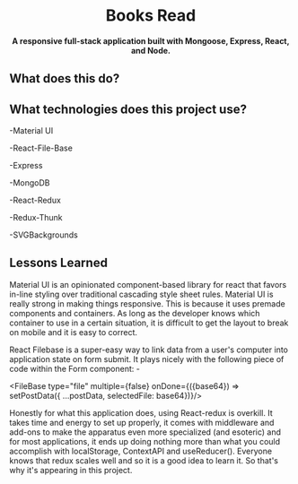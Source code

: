 
<h1 align="center">
  Books Read
</h1>

<h4 align="center">A responsive full-stack application built with Mongoose, Express, React, and Node.</h4>

## What does this do?

## What technologies does this project use? 

  -Material UI
  
  -React-File-Base
  
  -Express
  
  -MongoDB
  
  -React-Redux
  
  -Redux-Thunk
  
  -SVGBackgrounds

## Lessons Learned

Material UI is an opinionated component-based library for react that favors in-line styling over traditional cascading style sheet rules. Material UI is really strong in making things responsive. This is because it uses premade components and containers. As long as the developer knows which container to use in a certain situation, it is difficult to get the layout to break on mobile and it is easy to correct.

React Filebase is a super-easy way to link data from a user's computer into application state on form submit. It plays nicely with the following piece of code within the Form component: 
-<div className={classes.fileInput}><FileBase type="file" multiple={false} onDone={({base64}) => setPostData({ ...postData, selectedFile: base64})}/> </div>
  
Honestly for what this application does, using React-redux is overkill. It takes time and energy to set up properly, it comes with middleware and add-ons to make the apparatus even more specialized (and esoteric) and for most applications, it ends up doing nothing more than what you could accomplish with localStorage, ContextAPI and useReducer(). Everyone knows that redux scales well and so it is a good idea to learn it. So that's why it's appearing in this project.
